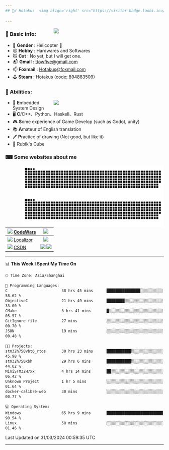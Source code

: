 ```yaml
---
## 🕵️‍♂️ Hotakus  <img align='right' src="https://visitor-badge.laobi.icu/badge?page_id=hotakus.visitor-badge&left_text=Views&format=true" width=70 >

---
```


<picture>
  <source
    srcset="https://github-readme-stats-git-master-hotakus.vercel.app/api/top-langs/?username=hotakus&hide=html&layout=compact&border_radius=10&theme=calm#gh-dark-mode-only"
    media="(prefers-color-scheme: dark)"
  />
  <source
    srcset="https://github-readme-stats-git-master-hotakus.vercel.app/api/top-langs/?username=hotakus&hide=html&layout=compact&border_radius=10&theme=default#gh-light-mode-only"
    media="(prefers-color-scheme: light), (prefers-color-scheme: no-preference)"
  />
  <img src='https://github-readme-stats-git-master-hotakus.vercel.app/api/top-langs/?username=hotakus&layout=compact&border_radius=10&theme=calm#gh-dark-mode-only' width=350 align='right'>
</picture>

### 📰 Basic info:
- 👬 **Gender** : Helicopter 🚁
- 😍 **Hobby** : Hardwares and Softwares
- 🐱 **Cat** : No yet, but I will get one.
- 📬 **Gmail** : ttowfive@gmail.com
- 📫 **Foxmail** : Hotakus@foxmail.com
- 🕹 **Steam** : Hotakus (code: 894883509)

### 💪 Abilities:

<picture>
  <source
    srcset="https://github-readme-stats-git-master-hotakus.vercel.app/api?username=hotakus&show_icons=true&theme=calm&border_radius=10"
    media="(prefers-color-scheme: dark)"
  />
  <source
    srcset="https://github-readme-stats-git-master-hotakus.vercel.app/api?username=hotakus&show_icons=true&theme=default&border_radius=10"
    media="(prefers-color-scheme: light), (prefers-color-scheme: no-preference)"
  />
  <img src='https://github-readme-stats-git-master-hotakus.vercel.app/api?username=hotakus&show_icons=true&theme=calm&border_radius=10' width=350 align='right'>
</picture>

- 🔌 **E**mbedded System Design
- 🖥 **C**/C++、Python、Haskell、Rust
- 🎮 **S**ome experience of Game Develop (such as Godot, unity)
- 📚 **A**mateur of English translation 
- 🖊 **P**ractice of drawing (Not good, but like it) 
- 🎲 Rubik's Cube

### ⌨ Some websites about me
<img src='https://github.com/Hotakus/Hotakus/blob/output/github-contribution-grid-snake-dark.svg#gh-dark-mode-only' width=450 align='right'>
<img src='https://github.com/Hotakus/Hotakus/blob/output/github-contribution-grid-snake.svg#gh-light-mode-only' width=450 align='right'>

| <img src='https://www.codewars.com/packs/assets/logo.61192cf7.svg' width=15 > [CodeWars](https://www.codewars.com/users/Hotakus) |<img src='https://www.codewars.com/users/Hotakus/badges/micro' width=150 >|  
| :---- | :----: | 
|<img src='https://www.localizor.com/images/favicon.png' width=17 > [Localizor](https://www.codewars.com/users/Hotakus)| <img src='https://www.localizor.com/images/localizor-logo.png' width=100 > |
|<img src='https://img-home.csdnimg.cn/images/20201124032511.png' width=30 > [CSDN](https://blog.csdn.net/qq_26106317?spm=1010.2135.3001.5421)|<img width=16 src="https://img-home.csdnimg.cn/images/20210108035947.gif"> <img src="https://csdnimg.cn/identity/blog4.png" width=16>|

---

<!--START_SECTION:waka-->
📊 **This Week I Spent My Time On** 

```text
🕑︎ Time Zone: Asia/Shanghai

💬 Programming Languages: 
C                        38 hrs 45 mins      ███████████████░░░░░░░░░░   58.62 % 
ObjectiveC               21 hrs 49 mins      ████████░░░░░░░░░░░░░░░░░   33.00 % 
CMake                    3 hrs 41 mins       █░░░░░░░░░░░░░░░░░░░░░░░░   05.57 % 
GitIgnore file           27 mins             ░░░░░░░░░░░░░░░░░░░░░░░░░   00.70 % 
JSON                     19 mins             ░░░░░░░░░░░░░░░░░░░░░░░░░   00.48 % 

🐱‍💻 Projects: 
stm32h750vbt6_rtos       30 hrs 23 mins      ███████████░░░░░░░░░░░░░░   45.98 % 
stm32h750xbh             29 hrs 6 mins       ███████████░░░░░░░░░░░░░░   44.02 % 
MiniSTM32H7xx            4 hrs 14 mins       ██░░░░░░░░░░░░░░░░░░░░░░░   06.42 % 
Unknown Project          1 hr 5 mins         ░░░░░░░░░░░░░░░░░░░░░░░░░   01.64 % 
docker-calibre-web       30 mins             ░░░░░░░░░░░░░░░░░░░░░░░░░   00.77 % 

💻 Operating System: 
Windows                  65 hrs 9 mins       █████████████████████████   98.54 % 
Linux                    58 mins             ░░░░░░░░░░░░░░░░░░░░░░░░░   01.46 % 
```


 Last Updated on 31/03/2024 00:59:35 UTC
<!--END_SECTION:waka-->

---
